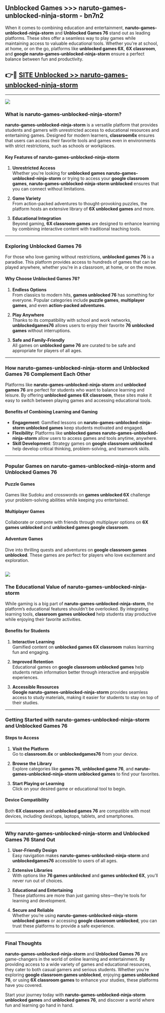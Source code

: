 ## Unblocked Games >>> naruto-games-unblocked-ninja-storm - bn7n2 

When it comes to combining education and entertainment, **naruto-games-unblocked-ninja-storm** and **Unblocked Games 76** stand out as leading platforms. These sites offer a seamless way to play games while maintaining access to valuable educational tools. Whether you're at school, at home, or on the go, platforms like **unblocked games 6X**, **6X classroom**, and **google naruto-games-unblocked-ninja-storm** ensure a perfect balance between fun and productivity.
## 👉🔴 [SITE Unblocked >> naruto-games-unblocked-ninja-storm](http://unblockedgames.edu.pl?title=naruto-games-unblocked-ninja-storm&ref=24J)
---
<a href="http://unblockedgames.edu.pl?title=naruto-games-unblocked-ninja-storm&ref=24J/"><img src="https://github.com/user-attachments/assets/438f12ca-57a4-47a3-8ead-c64da593a1e5"/></a>
### What is naruto-games-unblocked-ninja-storm?  

**naruto-games-unblocked-ninja-storm** is a versatile platform that provides students and gamers with unrestricted access to educational resources and entertaining games. Designed for modern learners, **classroom6x** ensures that users can access their favorite tools and games even in environments with strict restrictions, such as schools or workplaces.  

#### Key Features of naruto-games-unblocked-ninja-storm  

1. **Unrestricted Access**  
   Whether you're looking for **unblocked games naruto-games-unblocked-ninja-storm** or trying to access your **google classroom games**, **naruto-games-unblocked-ninja-storm unblocked** ensures that you can connect without limitations.  

2. **Game Variety**  
   From action-packed adventures to thought-provoking puzzles, the platform hosts an extensive library of **6X unblocked games** and more.  

3. **Educational Integration**  
   Beyond gaming, **6X classroom games** are designed to enhance learning by combining interactive content with traditional teaching tools.  



---

### Exploring Unblocked Games 76  

For those who love gaming without restrictions, **unblocked games 76** is a paradise. This platform provides access to hundreds of games that can be played anywhere, whether you're in a classroom, at home, or on the move.  

#### Why Choose Unblocked Games 76?  

1. **Endless Options**  
   From classics to modern hits, **games unblocked 76** has something for everyone. Popular categories include **puzzle games**, **multiplayer games**, and even **action-packed adventures**.  

2. **Play Anywhere**  
   Thanks to its compatibility with school and work networks, **unblockedgames76** allows users to enjoy their favorite **76 unblocked games** without interruptions.  

3. **Safe and Family-Friendly**  
   All games on **unblocked game 76** are curated to be safe and appropriate for players of all ages.  

---

### How naruto-games-unblocked-ninja-storm and Unblocked Games 76 Complement Each Other  

Platforms like **naruto-games-unblocked-ninja-storm** and **unblocked games 76** are perfect for students who want to balance learning and leisure. By offering **unblocked games 6X classroom**, these sites make it easy to switch between playing games and accessing educational tools.  

#### Benefits of Combining Learning and Gaming  

- **Engagement**: Gamified lessons on **naruto-games-unblocked-ninja-storm unblocked games** keep students motivated and engaged.  
- **Flexibility**: Platforms like **unblocked games naruto-games-unblocked-ninja-storm** allow users to access games and tools anytime, anywhere.  
- **Skill Development**: Strategy games on **google classroom unblocked** help develop critical thinking, problem-solving, and teamwork skills.  

---

### Popular Games on naruto-games-unblocked-ninja-storm and Unblocked Games 76  

#### Puzzle Games  

Games like Sudoku and crosswords on **games unblocked 6X** challenge your problem-solving abilities while keeping you entertained.  

#### Multiplayer Games  

Collaborate or compete with friends through multiplayer options on **6X games unblocked** and **unblocked games google classroom**.  

#### Adventure Games  

Dive into thrilling quests and adventures on **google classroom games unblocked**. These games are perfect for players who love excitement and exploration.  

<a href="http://download.freeplayer.one?title=naruto-games-unblocked-ninja-storm&ref=23D/"><img src="https://github.com/user-attachments/assets/fe0c3e91-c8e1-489c-acf0-e2f614c12fb8"/></a>
---

### The Educational Value of naruto-games-unblocked-ninja-storm  

While gaming is a big part of **naruto-games-unblocked-ninja-storm**, the platform’s educational features shouldn’t be overlooked. By integrating learning tools, **classroom games unblocked** help students stay productive while enjoying their favorite activities.  

#### Benefits for Students  

1. **Interactive Learning**  
   Gamified content on **unblocked games 6X classroom** makes learning fun and engaging.  

2. **Improved Retention**  
   Educational games on **google classroom unblocked games** help students retain information better through interactive and enjoyable experiences.  

3. **Accessible Resources**  
   **Google naruto-games-unblocked-ninja-storm** provides seamless access to study materials, making it easier for students to stay on top of their studies.  

---

### Getting Started with naruto-games-unblocked-ninja-storm and Unblocked Games 76  

#### Steps to Access  

1. **Visit the Platform**  
   Go to **classroom.6x** or **unblockedgames76** from your device.  

2. **Browse the Library**  
   Explore categories like **games 76**, **unblocked game 76**, and **naruto-games-unblocked-ninja-storm unblocked games** to find your favorites.  

3. **Start Playing or Learning**  
   Click on your desired game or educational tool to begin.  

#### Device Compatibility  

Both **6X classroom** and **unblocked games 76** are compatible with most devices, including desktops, laptops, tablets, and smartphones.  

---

### Why naruto-games-unblocked-ninja-storm and Unblocked Games 76 Stand Out  

1. **User-Friendly Design**  
   Easy navigation makes **naruto-games-unblocked-ninja-storm** and **unblockedgames76** accessible to users of all ages.  

2. **Extensive Libraries**  
   With options like **76 games unblocked** and **games unblocked 6X**, you’ll never run out of choices.  

3. **Educational and Entertaining**  
   These platforms are more than just gaming sites—they’re tools for learning and development.  

4. **Secure and Reliable**  
   Whether you’re using **naruto-games-unblocked-ninja-storm unblocked games** or accessing **google classroom unblocked**, you can trust these platforms to provide a safe experience.  

---

### Final Thoughts  

**naruto-games-unblocked-ninja-storm** and **Unblocked Games 76** are game-changers in the world of online learning and entertainment. By providing access to a wide variety of games and educational resources, they cater to both casual gamers and serious students. Whether you’re exploring **google classroom games unblocked**, enjoying **games unblocked 76**, or using **6X classroom games** to enhance your studies, these platforms have you covered.  

Start your journey today with **naruto-games-unblocked-ninja-storm unblocked games** and **unblocked games 76**, and discover a world where fun and learning go hand in hand.  